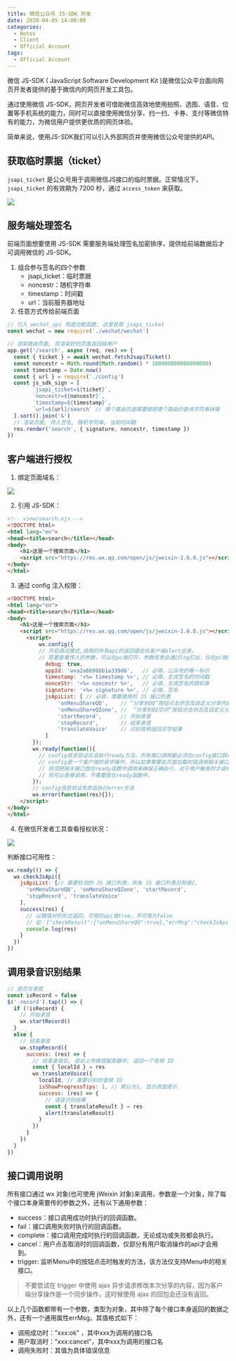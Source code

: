 ```yaml
---
title: 微信公众号 JS-SDK 开发
date: 2020-04-05 14:00:00
categories:
  - Notes
  - Client
  - Official Account
tags: 
  - Official Account
---
```


微信 JS-SDK ( JavaScript Software Development Kit )是微信公众平台面向网页开发者提供的基于微信内的网页开发工具包。

通过使用微信 JS-SDK，网页开发者可借助微信高效地使用拍照、选图、语音、位置等手机系统的能力，同时可以直接使用微信分享、扫一扫、卡券、支付等微信特有的能力，为微信用户提供更优质的网页体验。

简单来说，使用JS-SDK我们可以引入外部网页并使用微信公众号提供的API。

<!-- more -->

## 获取临时票据（ticket）

`jsapi_ticket` 是公众号用于调用微信JS接口的临时票据。正常情况下，`jsapi_ticket` 的有效期为 7200 秒，通过 `access_token` 来获取。

![](https://pic.imgdb.cn/item/62f4ccf616f2c2beb1d0ee77.jpg)

## 服务端处理签名

前端页面想要使用 JS-SDK 需要服务端处理签名加密排序，提供给前端数据后才可调用微信的 JS-SDK。

1. 组合参与签名的四个参数
   - jsapi_ticket：临时票据
   - noncestr：随机字符串
   - timestamp：时间戳
   - url：当前服务器地址
2. 任意方式传给前端页面

```javascript
// 引入 wechat_api 构造功能函数, 这里获取 jsapi_ticket
const wechat = new require('./wechat/wechat')

// 渲染路由页面, 将渲染好的页面返回给用户
app.get('/search', async (req, res) => {
  const { ticket } = await wechat.fetchJsapiTicket()
  const noncestr = Math.round(Math.random() * 100000000000000000)
  const timestamp = Date.now()
  const { url } = require('./config')
  const js_sdk_sign = [
        `jsapi_ticket=${ticket}`,
        `noncestr=${noncestr}`,
        `timestamp=${timestamp}`,
        `url=${url}/search` // 哪个路由页面需要就把哪个路由的查询字符串拼接
  ].sort().join('&')
  // 渲染页面, 传入签名, 随机字符串, 当前时间戳
  res.render('search', { signature, noncestr, timestamp })
})
```

## 客户端进行授权

1. 绑定页面域名：

![](https://pic.imgdb.cn/item/62f4d10f16f2c2beb1dbf7d6.jpg)

2. 引用 JS-SDK：

```html
<!-- view/search.ejs -->
<!DOCTYPE html>
<html lang="en">
<head><title>search</title></head>
<body>
    <h1>这是一个搜索页面</h1>
    <script src="https://res.wx.qq.com/open/js/jweixin-1.6.0.js"></script>
</body>
</html>
```

3. 通过 config 注入权限：

```html
<!DOCTYPE html>
<html lang="en">
<head><title>search</title></head>
<body>
    <h1>这是一个搜索页面</h1>
    <script src="https://res.wx.qq.com/open/js/jweixin-1.6.0.js"></script>
      <script>
          wx.config({
          // 开启调试模式,调用的所有api的返回值会在客户端alert出来，
          // 若要查看传入的参数，可以在pc端打开，参数信息会通过log打出，仅在pc端时才会打印。
            debug: true, 
            appId: 'wxa2a6b98bb1a339d6',   // 必填，公众号的唯一标识
            timestamp: '<%= timestamp %>', // 必填，生成签名的时间戳
            nonceStr: '<%= noncestr %>',   // 必填，生成签名的随机串
            signature: '<%= signature %>', // 必填，签名
            jsApiList: [ // 必填，需要使用的 JS 接口列表
                'onMenuShareQQ',    // “分享到QQ”按钮点击状态及自定义分享内容接口
                'onMenuShareQZone', //  “分享到QQ空间”按钮点击状态及自定义分享内容接口
                'startRecord',      // 开始录音
                'stopRecord',       // 结束录音
                'translateVoice'    // 识别音频返回文字结果
            ]
        });
        wx.ready(function(){
          // config信息验证后会执行ready方法，所有接口调用都必须在config接口获得结果之后，
          // config是一个客户端的异步操作，所以如果需要在页面加载时就调用相关接口，
          // 则须把相关接口放在ready函数中调用来确保正确执行。对于用户触发时才调用的接口，
          // 则可以直接调用，不需要放在ready函数中。
        });
        // config信息验证失败会执行error方法
        wx.error(function(res){});
    </script>
</body>
</html>
```

4. 在微信开发者工具查看授权状况：

![](https://pic.imgdb.cn/item/62f4d1aa16f2c2beb1dda86c.jpg)

判断接口可用性：

~~~js
wx.ready(() => {
  wx.checkJsApi({
    jsApiList: [// 需要检测的 JS 接口列表，所有 JS 接口列表见附录2,
      'onMenuShareQQ', 'onMenuShareQZone', 'startRecord',
      'stopRecord', 'translateVoice'
    ],
    success(res) {
      // 以键值对的形式返回，可用的api值true，不可用为false
      // 如：{"checkResult":{"onMenuShareQQ":true},"errMsg":"checkJsApi:ok"}
      console.log(res)
    }
  })
})
~~~

## 调用录音识别结果

~~~js
// 是否在录音
const isRecord = false
$('.record').tap(() => {
  if (!isRecord) {
    // 开始录音
    wx.startRecord()
  }
  else {
    // 结束录音
    wx.stopRecord({
      success: (res) => {
        // 结束录音后, 自动上传微信服务器中, 返回一个音频 ID
        const { localId } = res
        wx.translateVoice({
          localId, // 需要识别的音频 ID
          isShowProgressTips: 1, // 默认为1, 显示进度提示
          success: (res) => {
            // 语音识别结果
            const { translateResult } = res
            alert(translateResult)
          }
        })
      }
    })
  }
})
~~~

## 接口调用说明

所有接口通过 wx 对象(也可使用 jWeixin 对象)来调用，参数是一个对象，除了每个接口本身需要传的参数之外，还有以下通用参数：

- success：接口调用成功时执行的回调函数。
- fail：接口调用失败时执行的回调函数。
- complete：接口调用完成时执行的回调函数，无论成功或失败都会执行。
- cancel：用户点击取消时的回调函数，仅部分有用户取消操作的api才会用到。
- trigger: 监听Menu中的按钮点击时触发的方法，该方法仅支持Menu中的相关接口。

> 不要尝试在 trigger 中使用 ajax 异步请求修改本次分享的内容，因为客户端分享操作是一个同步操作，这时候使用 ajax 的回包会还没有返回。

以上几个函数都带有一个参数，类型为对象，其中除了每个接口本身返回的数据之外，还有一个通用属性errMsg，其值格式如下：

- 调用成功时："xxx:ok" ，其中xxx为调用的接口名
- 用户取消时："xxx:cancel"，其中xxx为调用的接口名
- 调用失败时：其值为具体错误信息